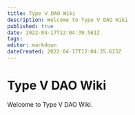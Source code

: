 ```yaml
---
title: Type Ⅴ DAO Wiki
description: Welcome to Type Ⅴ DAO Wiki
published: true
date: 2022-04-17T12:04:39.561Z
tags: 
editor: markdown
dateCreated: 2022-04-17T12:04:35.623Z
---
```


# Type Ⅴ DAO Wiki
Welcome to Type Ⅴ DAO Wiki.